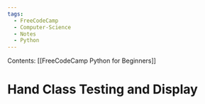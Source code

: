 ```yaml
---
tags:
  - FreeCodeCamp
  - Computer-Science
  - Notes
  - Python
---
```

Contents: [[FreeCodeCamp Python for Beginners]]
# Hand Class Testing and Display